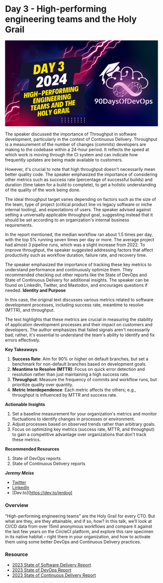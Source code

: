 # Day 3 - High-performing engineering teams and the Holy Grail
[![Watch the video](thumbnails/day3.png)](https://www.youtube.com/watch?v=MhqXN269S04)

 The speaker discussed the importance of Throughput in software development, particularly in the context of Continuous Delivery. Throughput is a measurement of the number of changes (commits) developers are making to the codebase within a 24-hour period. It reflects the speed at which work is moving through the CI system and can indicate how frequently updates are being made available to customers.

However, it's crucial to note that high throughput doesn't necessarily mean better quality code. The speaker emphasized the importance of considering other metrics such as success rate (percentage of successful builds) and duration (time taken for a build to complete), to get a holistic understanding of the quality of the work being done.

The ideal throughput target varies depending on factors such as the size of the team, type of project (critical product line vs legacy software or niche internal tooling), and expectations of users. The speaker advised against setting a universally applicable throughput goal, suggesting instead that it should be set according to an organization's internal business requirements.

In the report mentioned, the median workflow ran about 1.5 times per day, with the top 5% running seven times per day or more. The average project had almost 3 pipeline runs, which was a slight increase from 2022. To improve throughput, the speaker suggested addressing factors that affect productivity such as workflow duration, failure rate, and recovery time.

The speaker emphasized the importance of tracking these key metrics to understand performance and continuously optimize them. They recommended checking out other reports like the State of DevOps and State of Continuous Delivery for additional insights. The speaker can be found on LinkedIn, Twitter, and Mastodon, and encourages questions if needed.
**Identity and Purpose**

In this case, the original text discusses various metrics related to software development processes, including success rate, meantime to resolve (MTTR), and throughput.

The text highlights that these metrics are crucial in measuring the stability of application development processes and their impact on customers and developers. The author emphasizes that failed signals aren't necessarily bad; rather, it's essential to understand the team's ability to identify and fix errors effectively.

**Key Takeaways**

1. **Success Rate**: Aim for 90% or higher on default branches, but set a benchmark for non-default branches based on development goals.
2. **Meantime to Resolve (MTTR)**: Focus on quick error detection and resolution rather than just maintaining a high success rate.
3. **Throughput**: Measure the frequency of commits and workflow runs, but prioritize quality over quantity.
4. **Metric Interdependence**: Each metric affects the others; e.g., throughput is influenced by MTTR and success rate.

**Actionable Insights**

1. Set a baseline measurement for your organization's metrics and monitor fluctuations to identify changes in processes or environment.
2. Adjust processes based on observed trends rather than arbitrary goals.
3. Focus on optimizing key metrics (success rate, MTTR, and throughput) to gain a competitive advantage over organizations that don't track these metrics.

**Recommended Resources**

1. State of DevOps reports
2. State of Continuous Delivery reports

***Jeremy Meiss***
- [Twitter](https://twitter.com/IAmJerdog)
- [LinkedIn](https://linkedin.com/in/jeremymeiss)
- [Dev.to](https://dev.to/jerdog]

### Overview

“High-performing engineering teams” are the Holy Grail for every CTO. But what are they, are they attainable, and if so, how? In this talk, we’ll look at CI/CD data from over 15mil anonymous workflows and compare it against the last few years on the CircleCI platform, and explore this rare specimen in its native habitat – right there in your organization, and how to activate them using some better DevOps and Continuous Delivery practices.

### Resource

- [2023 State of Software Delivery Report](go.jmeiss.me/SoSDR2023)
- [2023 State of DevOps Report](https://cloud.google.com/devops/state-of-devops)
- [2023 State of Continuous Delivery Report](https://cd.foundation/state-of-cd-2023/)
